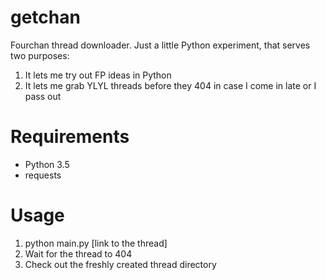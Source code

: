 # getchan
Fourchan thread downloader. Just a little Python experiment, that serves two purposes:
1. It lets me try out FP ideas in Python
2. It lets me grab YLYL threads before they 404 in case I come in late or I pass out

# Requirements
* Python 3.5
* requests

# Usage
1. python main.py [link to the thread]
2. Wait for the thread to 404
3. Check out the freshly created thread directory